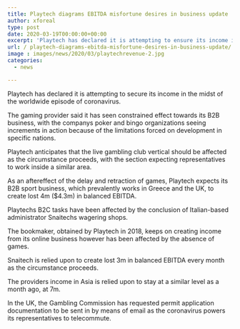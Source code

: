 ```yaml
---
title: Playtech diagrams EBITDA misfortune desires in business update
author: xforeal 
type: post
date: 2020-03-19T00:00:00+00:00
excerpt: 'Playtech has declared it is attempting to ensure its income in the midst of the worldwide episode of coronavirus '
url: / playtech-diagrams-ebitda-misfortune-desires-in-business-update/
image : images/news/2020/03/playtechrevenue-2.jpg
categories:
  - news

---
```

Playtech has declared it is attempting to secure its income in the midst of the worldwide episode of coronavirus. 

The gaming provider said it has seen constrained effect towards its B2B business, with the companys poker and bingo organizations seeing increments in action because of the limitations forced on development in specific nations. 

Playtech anticipates that the live gambling club vertical should be affected as the circumstance proceeds, with the section expecting representatives to work inside a similar area. 

As an aftereffect of the delay and retraction of games, Playtech expects its B2B sport business, which prevalently works in Greece and the UK, to create lost 4m ($4.3m) in balanced EBITDA. 

Playtechs B2C tasks have been affected by the conclusion of Italian-based administrator Snaitechs wagering shops. 

The bookmaker, obtained by Playtech in 2018, keeps on creating income from its online business however has been affected by the absence of games. 

Snaitech is relied upon to create lost 3m in balanced EBITDA every month as the circumstance proceeds. 

The providers income in Asia is relied upon to stay at a similar level as a month ago, at 7m. 

In the UK, the Gambling Commission has requested permit application documentation to be sent in by means of email as the coronavirus powers its representatives to telecommute.